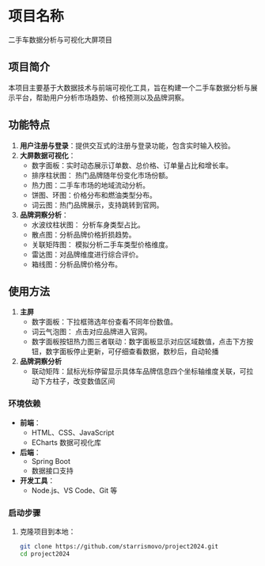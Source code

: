 # 项目名称

二手车数据分析与可视化大屏项目

## 项目简介
本项目主要基于大数据技术与前端可视化工具，旨在构建一个二手车数据分析与展示平台，帮助用户分析市场趋势、价格预测以及品牌洞察。

## 功能特点
1. **用户注册与登录**：提供交互式的注册与登录功能，包含实时输入校验。
2. **大屏数据可视化**：
   - 数字面板：实时动态展示订单数、总价格、订单量占比和增长率。
   - 排序柱状图： 热门品牌随年份变化市场份额。
   - 热力图：二手车市场的地域流动分析。
   - 饼图、环图：价格分布和燃油类型分布。
   - 词云图：热门品牌展示，支持跳转到官网。
3. **品牌洞察分析**：
   - 水波纹柱状图： 分析车身类型占比。
   - 散点图：分析品牌价格折损趋势。
   - 关联矩阵图： 模拟分析二手车类型价格维度。
   - 雷达图：对品牌维度进行综合评价。
   - 箱线图：分析品牌价格分布。

## 使用方法

1. **主屏**
    - 数字面板：下拉框筛选年份查看不同年份数值。
    - 词云气泡图： 点击对应品牌进入官网。
    - 数字面板按钮热力图三者联动：数字面板显示对应区域数值，点击下方按钮，数字面板停止更新，可仔细查看数据，数秒后，自动轮播
2. **品牌洞察分析**
    - 联动矩阵：鼠标光标停留显示具体车品牌信息四个坐标轴维度关联，可拉动下方柱子，改变数值区间

### 环境依赖
- **前端**：
  - HTML、CSS、JavaScript
  - ECharts 数据可视化库
- **后端**：
  - Spring Boot
  - 数据接口支持
- **开发工具**：
  - Node.js、VS Code、Git 等

### 启动步骤
1. 克隆项目到本地：
   ```bash
   git clone https://github.com/starrismovo/project2024.git
   cd project2024

